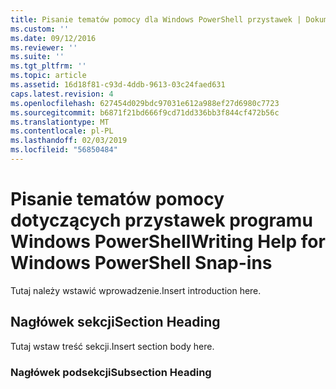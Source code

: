 ```yaml
---
title: Pisanie tematów pomocy dla Windows PowerShell przystawek | Dokumentacja firmy Microsoft
ms.custom: ''
ms.date: 09/12/2016
ms.reviewer: ''
ms.suite: ''
ms.tgt_pltfrm: ''
ms.topic: article
ms.assetid: 16d18f81-c93d-4ddb-9613-03c24faed631
caps.latest.revision: 4
ms.openlocfilehash: 627454d029bdc97031e612a988ef27d6980c7723
ms.sourcegitcommit: b6871f21bd666f9cd71dd336bb3f844cf472b56c
ms.translationtype: MT
ms.contentlocale: pl-PL
ms.lasthandoff: 02/03/2019
ms.locfileid: "56850484"
---
```

# <a name="writing-help-for-windows-powershell-snap-ins"></a><span data-ttu-id="0f0a1-102">Pisanie tematów pomocy dotyczących przystawek programu Windows PowerShell</span><span class="sxs-lookup"><span data-stu-id="0f0a1-102">Writing Help for Windows PowerShell Snap-ins</span></span>

<span data-ttu-id="0f0a1-103">Tutaj należy wstawić wprowadzenie.</span><span class="sxs-lookup"><span data-stu-id="0f0a1-103">Insert introduction here.</span></span>

## <a name="section-heading"></a><span data-ttu-id="0f0a1-104">Nagłówek sekcji</span><span class="sxs-lookup"><span data-stu-id="0f0a1-104">Section Heading</span></span>

 <span data-ttu-id="0f0a1-105">Tutaj wstaw treść sekcji.</span><span class="sxs-lookup"><span data-stu-id="0f0a1-105">Insert section body here.</span></span>

### <a name="subsection-heading"></a><span data-ttu-id="0f0a1-106">Nagłówek podsekcji</span><span class="sxs-lookup"><span data-stu-id="0f0a1-106">Subsection Heading</span></span>
